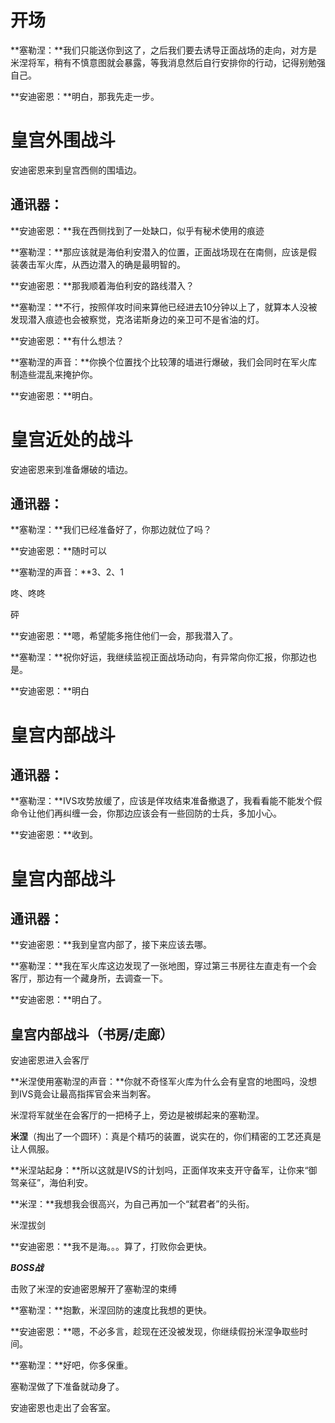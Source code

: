 # 开场

**塞勒涅：**我们只能送你到这了，之后我们要去诱导正面战场的走向，对方是米涅将军，稍有不慎意图就会暴露，等我消息然后自行安排你的行动，记得别勉强自己。

**安迪密恩：**明白，那我先走一步。

# 皇宫外围战斗

安迪密恩来到皇宫西侧的围墙边。

## 通讯器：

**安迪密恩：**我在西侧找到了一处缺口，似乎有秘术使用的痕迹

**塞勒涅：**那应该就是海伯利安潜入的位置，正面战场现在在南侧，应该是假装袭击军火库，从西边潜入的确是最明智的。

**安迪密恩：**那我顺着海伯利安的路线潜入？

**塞勒涅：**不行，按照佯攻时间来算他已经进去10分钟以上了，就算本人没被发现潜入痕迹也会被察觉，克洛诺斯身边的亲卫可不是省油的灯。

**安迪密恩：**有什么想法？

**塞勒涅的声音：**你换个位置找个比较薄的墙进行爆破，我们会同时在军火库制造些混乱来掩护你。

**安迪密恩：**明白。

# 皇宫近处的战斗

安迪密恩来到准备爆破的墙边。

## 通讯器：

**塞勒涅：**我们已经准备好了，你那边就位了吗？

**安迪密恩：**随时可以

**塞勒涅的声音：**3、2、1

咚、咚咚

砰

**安迪密恩：**嗯，希望能多拖住他们一会，那我潜入了。

**塞勒涅：**祝你好运，我继续监视正面战场动向，有异常向你汇报，你那边也是。

**安迪密恩：**明白

# 皇宫内部战斗

## 通讯器：

**塞勒涅：**IVS攻势放缓了，应该是佯攻结束准备撤退了，我看看能不能发个假命令让他们再纠缠一会，你那边应该会有一些回防的士兵，多加小心。

**安迪密恩：**收到。

# 皇宫内部战斗

## 通讯器：

**安迪密恩：**我到皇宫内部了，接下来应该去哪。

**塞勒涅：**我在军火库这边发现了一张地图，穿过第三书房往左直走有一个会客厅，那边有一个藏身所，去调查一下。

**安迪密恩：**明白了。

## 皇宫内部战斗（书房/走廊）

安迪密恩进入会客厅

**米涅使用塞勒涅的声音：**你就不奇怪军火库为什么会有皇宫的地图吗，没想到IVS竟会让最高指挥官会来当刺客。

米涅将军就坐在会客厅的一把椅子上，旁边是被绑起来的塞勒涅。

**米涅**（掏出了一个圆环）：真是个精巧的装置，说实在的，你们精密的工艺还真是让人佩服。

**米涅站起身：**所以这就是IVS的计划吗，正面佯攻来支开守备军，让你来“御驾亲征”，海伯利安。

**米涅：**我想我会很高兴，为自己再加一个“弑君者”的头衔。

米涅拔剑

**安迪密恩：**我不是海。。。算了，打败你会更快。

***BOSS战***

击败了米涅的安迪密恩解开了塞勒涅的束缚

**塞勒涅：**抱歉，米涅回防的速度比我想的更快。

**安迪密恩：**嗯，不必多言，趁现在还没被发现，你继续假扮米涅争取些时间。

**塞勒涅：**好吧，你多保重。

塞勒涅做了下准备就动身了。

安迪密恩也走出了会客室。